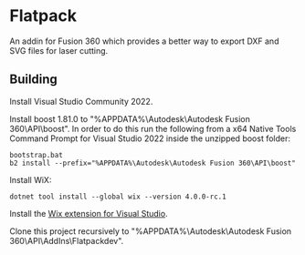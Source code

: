# Flatpack
An addin for Fusion 360 which provides a better way to export DXF and SVG files for laser cutting.

## Building
Install Visual Studio Community 2022.

Install boost 1.81.0 to "%APPDATA%\Autodesk\Autodesk Fusion 360\API\boost". In order to do this
run the following from a x64 Native Tools Command Prompt for Visual Studio 2022 inside the unzipped boost folder:

    bootstrap.bat
    b2 install --prefix="%APPDATA%\Autodesk\Autodesk Fusion 360\API\boost"

Install WiX:

    dotnet tool install --global wix --version 4.0.0-rc.1

Install the [Wix extension for Visual Studio](https://marketplace.visualstudio.com/items?itemName=WixToolset.WixToolsetVisualStudio2022Extension).

Clone this project recursively to "%APPDATA%\Autodesk\Autodesk Fusion 360\API\AddIns\Flatpackdev".